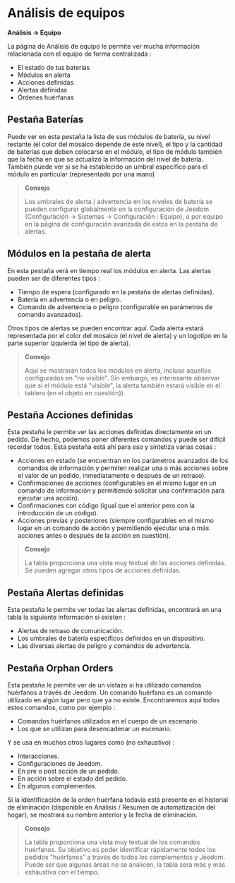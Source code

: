 # Análisis de equipos
**Análisis → Equipo**

La página de Análisis de equipo le permite ver mucha información relacionada con el equipo de forma centralizada :

- El estado de tus baterías
- Módulos en alerta
- Acciones definidas
- Alertas definidas
- Órdenes huérfanas

## Pestaña Baterías


Puede ver en esta pestaña la lista de sus módulos de batería, su nivel restante (el color del mosaico depende de este nivel), el tipo y la cantidad de baterías que deben colocarse en el módulo, el tipo de módulo también que la fecha en que se actualizó la información del nivel de batería. También puede ver si se ha establecido un umbral específico para el módulo en particular (representado por una mano)

> **Consejo**
>
> Los umbrales de alerta / advertencia en los niveles de batería se pueden configurar globalmente en la configuración de Jeedom (Configuración → Sistemas → Configuración : Equipo), o por equipo en la página de configuración avanzada de estos en la pestaña de alertas.

## Módulos en la pestaña de alerta

En esta pestaña verá en tiempo real los módulos en alerta. Las alertas pueden ser de diferentes tipos :

- Tiempo de espera (configurado en la pestaña de alertas definidas).
- Batería en advertencia o en peligro.
- Comando de advertencia o peligro (configurable en parámetros de comando avanzados).

Otros tipos de alertas se pueden encontrar aquí.
Cada alerta estará representada por el color del mosaico (el nivel de alerta) y un logotipo en la parte superior izquierda (el tipo de alerta).

> **Consejo**
>
> Aquí se mostrarán todos los módulos en alerta, incluso aquellos configurados en "no visible". Sin embargo, es interesante observar que si el módulo está "visible", la alerta también estará visible en el tablero (en el objeto en cuestión)).

## Pestaña Acciones definidas

Esta pestaña le permite ver las acciones definidas directamente en un pedido. De hecho, podemos poner diferentes comandos y puede ser difícil recordar todos. Esta pestaña está ahí para eso y sintetiza varias cosas :

- Acciones en estado (se encuentran en los parámetros avanzados de los comandos de información y permiten realizar una o más acciones sobre el valor de un pedido, inmediatamente o después de un retraso).
- Confirmaciones de acciones (configurables en el mismo lugar en un comando de información y permitiendo solicitar una confirmación para ejecutar una acción).
- Confirmaciones con código (igual que el anterior pero con la introducción de un código).
- Acciones previas y posteriores (siempre configurables en el mismo lugar en un comando de acción y permitiendo ejecutar una o más acciones antes o después de la acción en cuestión).

> **Consejo**
>
> La tabla proporciona una vista muy textual de las acciones definidas. Se pueden agregar otros tipos de acciones definidas.

## Pestaña Alertas definidas

Esta pestaña le permite ver todas las alertas definidas, encontrará en una tabla la siguiente información si existen :

- Alertas de retraso de comunicación.
- Los umbrales de batería específicos definidos en un dispositivo.
- Las diversas alertas de peligro y comandos de advertencia.

## Pestaña Orphan Orders

Esta pestaña le permite ver de un vistazo si ha utilizado comandos huérfanos a través de Jeedom. Un comando huérfano es un comando utilizado en algún lugar pero que ya no existe. Encontraremos aquí todos estos comandos, como por ejemplo :

- Comandos huérfanos utilizados en el cuerpo de un escenario.
- Los que se utilizan para desencadenar un escenario.

Y se usa en muchos otros lugares como (no exhaustivo) :
- Interacciones.
- Configuraciones de Jeedom.
- En pre o post acción de un pedido.
- En acción sobre el estado del pedido.
- En algunos complementos.

Si la identificación de la orden huérfana todavía está presente en el historial de eliminación (disponible en Análisis / Resumen de automatización del hogar), se mostrará su nombre anterior y la fecha de eliminación.

> **Consejo**
>
> La tabla proporciona una vista muy textual de los comandos huérfanos. Su objetivo es poder identificar rápidamente todos los pedidos &quot;huérfanos&quot; a través de todos los complementos y Jeedom. Puede ser que algunas áreas no se analicen, la tabla será más y más exhaustiva con el tiempo.
